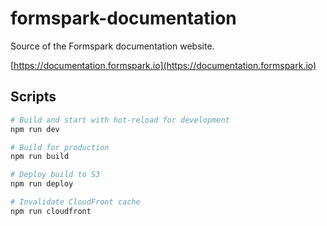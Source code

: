 # formspark-documentation

Source of the Formspark documentation website.

[https://documentation.formspark.io](https://documentation.formspark.io)

## Scripts

```bash
# Build and start with hot-reload for development
npm run dev

# Build for production
npm run build

# Deploy build to S3
npm run deploy

# Invalidate CloudFront cache
npm run cloudfront
```
